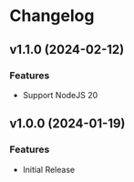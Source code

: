 # Changelog

## v1.1.0 (2024-02-12)

### Features

- Support NodeJS 20

## v1.0.0 (2024-01-19)

### Features

- Initial Release